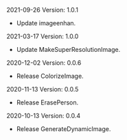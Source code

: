 2021-09-26 Version: 1.0.1
- Update imageenhan.

2021-03-17 Version: 1.0.0
- Update MakeSuperResolutionImage.

2020-12-02 Version: 0.0.6
- Release ColorizeImage.

2020-11-13 Version: 0.0.5
- Release ErasePerson.

2020-10-13 Version: 0.0.4
- Release GenerateDynamicImage.

